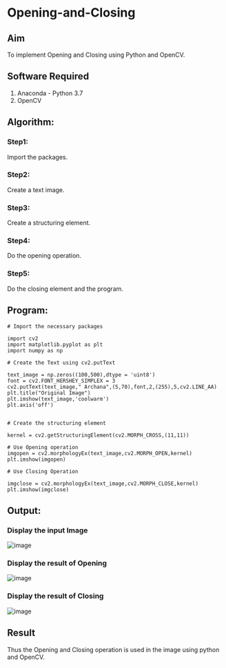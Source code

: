 # Opening-and-Closing

## Aim
To implement Opening and Closing using Python and OpenCV.

## Software Required
1. Anaconda - Python 3.7
2. OpenCV
## Algorithm:
### Step1:
Import the packages.
### Step2:
Create a text image.
### Step3:
Create a structuring element.
### Step4:
Do the opening operation.
### Step5:
Do the closing element and the program.
 
## Program:

```
# Import the necessary packages

import cv2
import matplotlib.pyplot as plt
import numpy as np

# Create the Text using cv2.putText

text_image = np.zeros((100,500),dtype = 'uint8')
font = cv2.FONT_HERSHEY_SIMPLEX = 3
cv2.putText(text_image," Archana",(5,70),font,2,(255),5,cv2.LINE_AA)
plt.title("Original Image")
plt.imshow(text_image,'coolwarm')
plt.axis('off')


# Create the structuring element

kernel = cv2.getStructuringElement(cv2.MORPH_CROSS,(11,11))

# Use Opening operation
imgopen = cv2.morphologyEx(text_image,cv2.MORPH_OPEN,kernel)
plt.imshow(imgopen)

# Use Closing Operation

imgclose = cv2.morphologyEx(text_image,cv2.MORPH_CLOSE,kernel)
plt.imshow(imgclose)

```
## Output:

### Display the input Image
![image](https://github.com/Archana2003-Jkumar/Opening-and-Closing/assets/93427594/978e3af6-93ee-455e-8144-aed673b55a8c)

### Display the result of Opening
![image](https://github.com/Archana2003-Jkumar/Opening-and-Closing/assets/93427594/e2f7803b-e0f7-4ab5-b225-333314fe17d4)

### Display the result of Closing
![image](https://github.com/Archana2003-Jkumar/Opening-and-Closing/assets/93427594/bbcb0c7d-f9c3-4f9f-b680-95a4f7545ca6)

## Result
Thus the Opening and Closing operation is used in the image using python and OpenCV.
